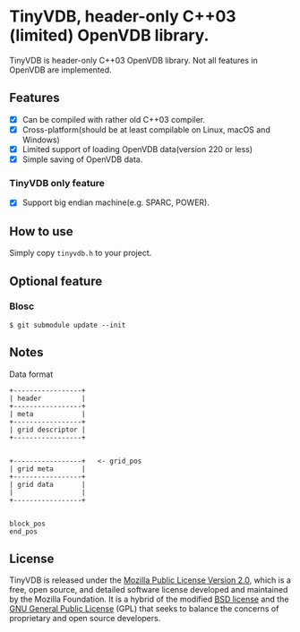 # TinyVDB, header-only C++03 (limited) OpenVDB library.

TinyVDB is header-only C++03 OpenVDB library. Not all features in OpenVDB are implemented.

## Features

* [x] Can be compiled with rather old C++03 compiler.
* [x] Cross-platform(should be at least compilable on Linux, macOS and Windows)
* [x] Limited support of loading OpenVDB data(version 220 or less)
* [x] Simple saving of OpenVDB data.

### TinyVDB only feature

* [x] Support big endian machine(e.g. SPARC, POWER).

## How to use

Simply copy `tinyvdb.h` to your project.

## Optional feature

### Blosc

```
$ git submodule update --init
```

## Notes

Data format


```
+-----------------+
| header          |
+-----------------+
| meta            |
+-----------------+
| grid descriptor |
+-----------------+


+-----------------+   <- grid_pos
| grid meta       |
+-----------------+
| grid data       |
|                 |
+-----------------+


block_pos
end_pos
```

## License

TinyVDB is released under the [Mozilla Public License Version 2.0](https://www.mozilla.org/MPL/2.0/), which is a free, open source, and detailed software license developed and maintained by the Mozilla Foundation. It is a hybrid of the modified [BSD license](https://en.wikipedia.org/wiki/BSD_licenses#3-clause) and the [GNU General Public License](https://en.wikipedia.org/wiki/GNU_General_Public_License) (GPL) that seeks to balance the concerns of proprietary and open source developers.
